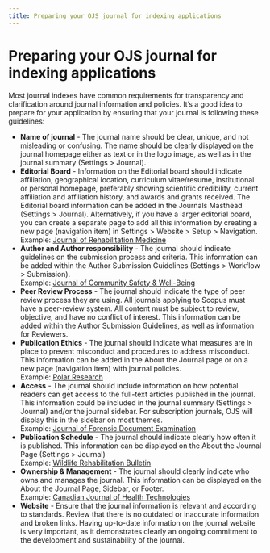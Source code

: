 ```yaml
---
title: Preparing your OJS journal for indexing applications
---
```

# Preparing your OJS journal for indexing applications

Most journal indexes have common requirements for transparency and clarification around journal information and policies. It’s a good idea to prepare for your application by ensuring that your journal is following these guidelines:

* **Name of journal** - The journal name should be clear, unique, and not misleading or confusing. The name should be clearly displayed on the journal homepage either as text or in the logo image, as well as in the journal summary (Settings > Journal).  
* **Editorial Board** - Information on the Editorial board should indicate affiliation, geographical location, curriculum vitae/resume, institutional or personal homepage, preferably showing scientific credibility, current affiliation and affiliation history, and awards and grants received. The Editorial board information can be added in the Journals Masthead (Settings > Journal). Alternatively, if you have a larger editorial board, you can create a separate page to add all this information by creating a new page (navigation item) in Settings > Website > Setup > Navigation.  
Example: [Journal of Rehabilitation Medicine](https://medicaljournalssweden.se/jrm/about/editorialTeam)
* **Author and Author responsibility** - The journal should indicate guidelines on the submission process and criteria. This information can be added within the Author Submission Guidelines (Settings > Workflow > Submission).  
Example: [Journal of Community Safety & Well-Being](https://journalcswb.ca/index.php/cswb/AuthorGuidelines#EthicalPolicies)
* **Peer Review Process** - The journal should indicate the type of peer review process they are using. All journals applying to Scopus must have a peer-review system. All content must be subject to review, objective, and have no conflict of interest. This information can be added within the Author Submission Guidelines, as well as information for Reviewers.
* **Publication Ethics** - The journal should indicate what measures are in place to prevent misconduct and procedures to address misconduct. This information can be added in the About the Journal page or on a new page (navigation item) with journal policies.    
Example: [Polar Research](https://polarresearch.net/index.php/polar/article/view/7598)
* **Access** - The journal should include information on how potential readers can get access to the full-text articles published in the journal. This information could be included in the journal summary (Settings > Journal) and/or the journal sidebar. For subscription journals, OJS will display this in the sidebar on most themes.  
Example: [Journal of Forensic Document Examination](https://jfde.org/index.php/jfde) 
* **Publication Schedule** - The journal should indicate clearly how often it is published. This information can be displayed on the About the Journal Page (Settings > Journal)  
Example: [Wildlife Rehabilitation Bulletin](https://nwrajournal.online/index.php/bulletin)
* **Ownership & Management** - The journal should clearly indicate who owns and manages the journal. This information can be displayed on the About the Journal Page, Sidebar, or Footer.  
Example: [Canadian Journal of Health Technologies](https://canjhealthtechnol.ca/index.php/cjht)
* **Website** - Ensure that the journal information is relevant and according to standards.
Review that there is no outdated or inaccurate information and broken links. Having up-to-date information on the journal website is very important, as it demonstrates clearly an ongoing commitment to the development and sustainability of the journal.
